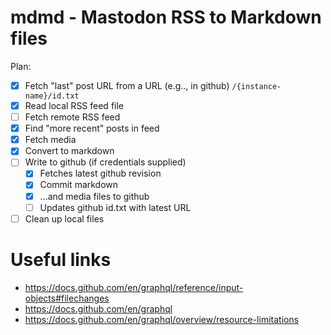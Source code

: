 # mdmd - Mastodon RSS to Markdown files

Plan:

- [x] Fetch "last" post URL from a URL (e.g.., in github) `/{instance-name}/id.txt`
- [x] Read local RSS feed file
- [ ] Fetch remote RSS feed
- [x] Find "more recent" posts in feed
- [x] Fetch media
- [x] Convert to markdown
- [ ] Write to github (if credentials supplied)
   - [x] Fetches latest github revision
   - [x] Commit markdown 
   - [x] ...and media files to github
   - [ ] Updates github id.txt with latest URL
- [ ] Clean up local files

# Useful links

- https://docs.github.com/en/graphql/reference/input-objects#filechanges
- https://docs.github.com/en/graphql
- https://docs.github.com/en/graphql/overview/resource-limitations
